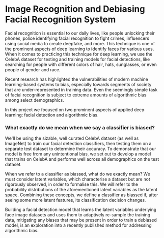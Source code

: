 # Image Recognition and Debiasing Facial Recognition System

Facial recognition is essential to our daily lives, like people unlocking their phones, police identifying facial recognition to fight crimes, influencers using social media to create deepfake, and more. This technique is one of the prominent aspects of deep learning to identify faces for various uses. When it comes to practicing this technique for deep learning, we use the CelebA dataset for testing and training models for facial detections, like searching for people with different colors of hair, hats, sunglasses, or even people of gender and race. 

Recent research has highlighted the vulnerabilities of modern machine learning-based systems to bias, especially towards segments of society that are under-represented in training data. Even the seemingly simple task of facial recognition is subject to extreme amounts of algorithmic bias among select demographics. 

In this project we focused on two prominent aspects of applied deep learning: facial detection and algorithmic bias.

### What exactly do we mean when we say a classifier is biased?

We'll be using the sizable, well curated CelebA dataset (as well as ImageNet) to train our facial detection classifiers, then testing them on a separate test dataset to determine their accuracy. To demonstrate that our model is free from any unintentional bias, we set out to develop a model that trains on CelebA and performs well across all demographics on the test dataset.

When we refer to a classifier as biassed, what do we exactly mean? We must consider latent variables, which characterise a dataset but are not rigorously observed, in order to formalise this. We will refer to the probability distributions of the aforementioned latent variables as the latent space. Combining these concepts, we define a classifier as biassed if, after seeing some more latent features, its classification decision changes.

Building a facial detection model that learns the latent variables underlying face image datasets and uses them to adaptively re-sample the training data, mitigating any biases that may be present in order to train a debiased model, is an exploration into a recently published method for addressing algorithmic bias.

